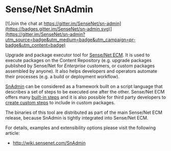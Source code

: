# Sense/Net SnAdmin

[![Join the chat at https://gitter.im/SenseNet/sn-admin](https://badges.gitter.im/SenseNet/sn-admin.svg)](https://gitter.im/SenseNet/sn-admin?utm_source=badge&utm_medium=badge&utm_campaign=pr-badge&utm_content=badge)

Upgrade and package executor tool for [Sense/Net ECM](https://github.com/SenseNet/sensenet). It is used to execute packages on the Content Repository (e.g. upgrade packages published by Sense/Net for *Enterprise* customers, or custom packages assembled by anyone). It also helps developers and operators automate their processes (e.g. a build or deployment workflow).

[SnAdmin](http://wiki.sensenet.com/SnAdmin) can be considered as a framework built on a script language that describes a set of steps to be executed one after the other. Sense/Net ECM offers many [built-in steps](http://wiki.sensenet.com/Built-in_steps) and it is also possible for third party developers to [create custom steps](http://wiki.sensenet.com/How_to_create_a_custom_step_for_SnAdmin) to include in custom packages.

The binaries of this tool are distributed as part of the main Sense/Net ECM release, because SnAdmin is tightly integrated into Sense/Net ECM.

For details, examples and extensibility options please visit the following article:

- http://wiki.sensenet.com/SnAdmin
